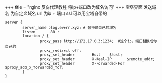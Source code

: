 +++
title = "nginx 反向代理教程 将ip+端口改为域名访问"
+++
宝塔界面
发送域名 为自定义域名
url 为ip + 端口
ssl 可以用宝塔自带的

```
server {
        server_name blog.everr.xyz; # 替换成自己的域名
        listen       80 ;
        location / {
                proxy_pass http://172.17.0.3:1234;  #这个ip，端口替换成你自己的
                proxy_redirect off;
                proxy_set_header        Host    $host;
                proxy_set_header        X-Real-IP       $remote_addr;
                proxy_set_header        X-Forwarded-For $proxy_add_x_forwarded_for;   
        }
}
```
